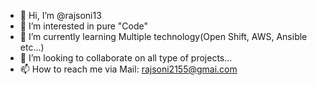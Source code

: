 - 👋 Hi, I’m @rajsoni13
- 👀 I’m interested in pure "Code"
- 🌱 I’m currently learning Multiple technology(Open Shift, AWS, Ansible etc...)
- 💞️ I’m looking to collaborate on all type of projects...
- 📫 How to reach me via Mail: rajsoni2155@gmai.com

<!---
rajsoni13/rajsoni13 is a ✨ special ✨ repository because its `README.md` (this file) appears on your GitHub profile.
You can click the Preview link to take a look at your changes.
--->
